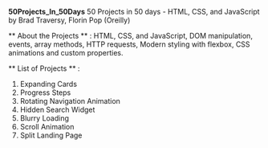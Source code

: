 **50Projects_In_50Days**
50 Projects in 50 days - HTML, CSS, and JavaScript by Brad Traversy, Florin Pop (Oreilly)

** About the Projects ** : HTML, CSS, and JavaScript, DOM manipulation, events, array methods, HTTP requests, Modern styling with flexbox, CSS animations and custom properties.

** List of Projects ** :

1. Expanding Cards
2. Progress Steps
3. Rotating Navigation Animation
4. Hidden Search Widget
5. Blurry Loading
6. Scroll Animation
7. Split Landing Page 
